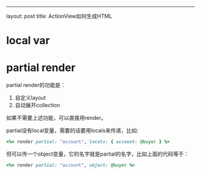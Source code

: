 ---
layout: post
title: ActionView如何生成HTML

# local var

# partial render
partial render的功能是：

1. 自定义layout
2. 自动展开collection

如果不需要上述功能，可以直接用render。

partial没有local变量，需要的话要用locals来传递，比如:

```rb
<%= render partial: "account", locals: { account: @buyer } %>
```

但可以传一个object变量，它的名字就是partial的名字，比如上面的代码等于：

```ruby
<%= render partial: "account", object: @buyer %>

